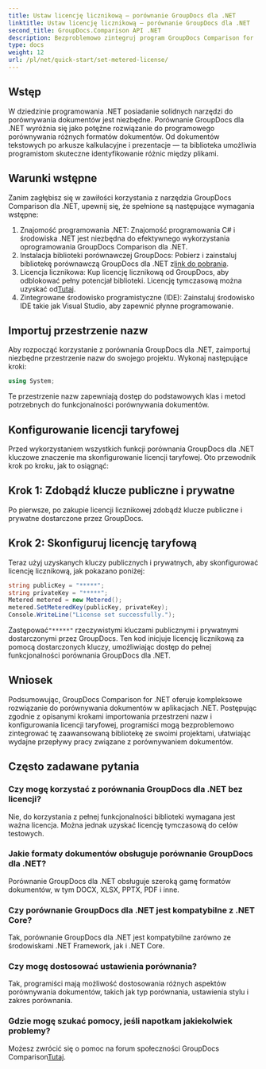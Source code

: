 ```yaml
---
title: Ustaw licencję licznikową — porównanie GroupDocs dla .NET
linktitle: Ustaw licencję licznikową — porównanie GroupDocs dla .NET
second_title: GroupDocs.Comparison API .NET
description: Bezproblemowo zintegruj program GroupDocs Comparison for .NET ze swoimi projektami .NET, aby uzyskać efektywny przepływ pracy związany z porównywaniem dokumentów.
type: docs
weight: 12
url: /pl/net/quick-start/set-metered-license/
---
```

## Wstęp
W dziedzinie programowania .NET posiadanie solidnych narzędzi do porównywania dokumentów jest niezbędne. Porównanie GroupDocs dla .NET wyróżnia się jako potężne rozwiązanie do programowego porównywania różnych formatów dokumentów. Od dokumentów tekstowych po arkusze kalkulacyjne i prezentacje — ta biblioteka umożliwia programistom skuteczne identyfikowanie różnic między plikami.
## Warunki wstępne
Zanim zagłębisz się w zawiłości korzystania z narzędzia GroupDocs Comparison dla .NET, upewnij się, że spełnione są następujące wymagania wstępne:
1. Znajomość programowania .NET: Znajomość programowania C# i środowiska .NET jest niezbędna do efektywnego wykorzystania oprogramowania GroupDocs Comparison dla .NET.
2.  Instalacja biblioteki porównawczej GroupDocs: Pobierz i zainstaluj bibliotekę porównawczą GroupDocs dla .NET z[link do pobrania](https://releases.groupdocs.com/comparison/net/).
3. Licencja licznikowa: Kup licencję licznikową od GroupDocs, aby odblokować pełny potencjał biblioteki. Licencję tymczasową można uzyskać od[Tutaj](https://purchase.groupdocs.com/temporary-license/).
4. Zintegrowane środowisko programistyczne (IDE): Zainstaluj środowisko IDE takie jak Visual Studio, aby zapewnić płynne programowanie.

## Importuj przestrzenie nazw
Aby rozpocząć korzystanie z porównania GroupDocs dla .NET, zaimportuj niezbędne przestrzenie nazw do swojego projektu. Wykonaj następujące kroki:

```csharp
using System;
```
Te przestrzenie nazw zapewniają dostęp do podstawowych klas i metod potrzebnych do funkcjonalności porównywania dokumentów.
## Konfigurowanie licencji taryfowej
Przed wykorzystaniem wszystkich funkcji porównania GroupDocs dla .NET kluczowe znaczenie ma skonfigurowanie licencji taryfowej. Oto przewodnik krok po kroku, jak to osiągnąć:
## Krok 1: Zdobądź klucze publiczne i prywatne
Po pierwsze, po zakupie licencji licznikowej zdobądź klucze publiczne i prywatne dostarczone przez GroupDocs.
## Krok 2: Skonfiguruj licencję taryfową
Teraz użyj uzyskanych kluczy publicznych i prywatnych, aby skonfigurować licencję licznikową, jak pokazano poniżej:
```csharp
string publicKey = "*****";
string privateKey = "*****";
Metered metered = new Metered();
metered.SetMeteredKey(publicKey, privateKey);
Console.WriteLine("License set successfully.");
```
 Zastępować`"*****"` rzeczywistymi kluczami publicznymi i prywatnymi dostarczonymi przez GroupDocs. Ten kod inicjuje licencję licznikową za pomocą dostarczonych kluczy, umożliwiając dostęp do pełnej funkcjonalności porównania GroupDocs dla .NET.

## Wniosek
Podsumowując, GroupDocs Comparison for .NET oferuje kompleksowe rozwiązanie do porównywania dokumentów w aplikacjach .NET. Postępując zgodnie z opisanymi krokami importowania przestrzeni nazw i konfigurowania licencji taryfowej, programiści mogą bezproblemowo zintegrować tę zaawansowaną bibliotekę ze swoimi projektami, ułatwiając wydajne przepływy pracy związane z porównywaniem dokumentów.
## Często zadawane pytania
### Czy mogę korzystać z porównania GroupDocs dla .NET bez licencji?
Nie, do korzystania z pełnej funkcjonalności biblioteki wymagana jest ważna licencja. Można jednak uzyskać licencję tymczasową do celów testowych.
### Jakie formaty dokumentów obsługuje porównanie GroupDocs dla .NET?
Porównanie GroupDocs dla .NET obsługuje szeroką gamę formatów dokumentów, w tym DOCX, XLSX, PPTX, PDF i inne.
### Czy porównanie GroupDocs dla .NET jest kompatybilne z .NET Core?
Tak, porównanie GroupDocs dla .NET jest kompatybilne zarówno ze środowiskami .NET Framework, jak i .NET Core.
### Czy mogę dostosować ustawienia porównania?
Tak, programiści mają możliwość dostosowania różnych aspektów porównywania dokumentów, takich jak typ porównania, ustawienia stylu i zakres porównania.
### Gdzie mogę szukać pomocy, jeśli napotkam jakiekolwiek problemy?
 Możesz zwrócić się o pomoc na forum społeczności GroupDocs Comparison[Tutaj](https://forum.groupdocs.com/c/comparison/12).